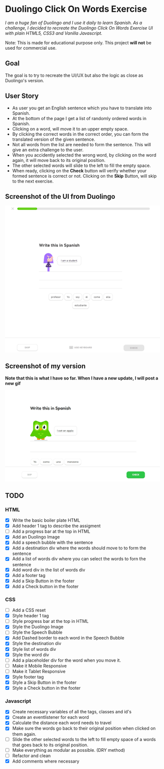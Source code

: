 # Duolingo Click On Words Exercise 

*I am a huge fan of Duolingo and I use it daily to learn Spanish. As a challenge, I decided to recreate the Duolingo Click On Words Exercise UI with plain HTML5, CSS3 and Vanilla Javascript.*

Note: This is made for educational purpose only. This project **will not** be used for commercial use.

## Goal

The goal is to try to recreate the UI/UX but also the logic as close as Duolingo's version.

## User Story

- As user you get an English sentence which you have to translate into Spanish.
- At the bottom of the page I get a list of randomly ordered words in Spanish. 
- Clicking on a word, will move it to an upper empty space. 
- By clicking the correct words in the correct order, you can form the translated version of the given sentence. 
- Not all words from the list are needed to form the sentence. This will give an extra challenge to the user. 
- When you accidently selected the wrong word, by clicking on the word again, it will move back to its original position. 
- The other selected words will slide to the left to fill the empty space.
- When ready, clicking on the **Check** button will verify whether your formed sentence is correct or not. Clicking on the **Skip** Button, will skip to the next exercise.

## Screenshot of the UI from Duolingo

![Original Duolingo UI](assets/gifs/duolingo_original.gif)

## Screenshot of my version

**Note that this is what I have so far. When I have a new update, I will post a new gif**

![Original Duolingo UI](assets/gifs/duolingo_clone_v1.gif)

## TODO

### HTML

- [x] Write the basic boiler plate HTML
- [x] Add header 1 tag to describe the assigment
- [ ] Add a progress bar at the top in HTML
- [x] Add an Duolingo Image
- [x] Add a speech bubble with the sentence
- [x] Add a destination div where the words should move to to form the sentence
- [x] Add a list of words div where you can select the words to forn the sentence 
- [x] Add word div in the list of words div
- [x] Add a footer tag
- [x] Add a Skip Button in the footer
- [x] Add a Check button in the footer

### CSS

- [ ] Add a CSS reset
- [x] Style header 1 tag
- [ ] Style progress bar at the top in HTML
- [x] Style the Duolingo Image
- [ ] Style the Speech Bubble
- [x] Add Dashed border to each word in the Speech Bubble
- [x] Style the destination div
- [x] Style list of words div
- [x] Style the word div
- [ ] Add a placeholder div for the word when you move it.
- [ ] Make it Mobile Responsive
- [ ] Make it Tablet Responsive
- [x] Style footer tag
- [x] Style a Skip Button in the footer
- [x] Style a Check button in the footer

### Javascript

- [x] Create necessary variables of all the tags, classes and id's
- [x] Create an eventlistener for each word
- [x] Calculate the distance each word needs to travel
- [x] Make sure the words go back to their original position when clicked on them again. 
- [ ] Slide the other selected words to the left to fill empty space of a words that goes back to its original position.
- [ ] Make everything as modular as possible. (DRY method)
- [ ] Refactor and clean
- [x] Add comments where necessary
